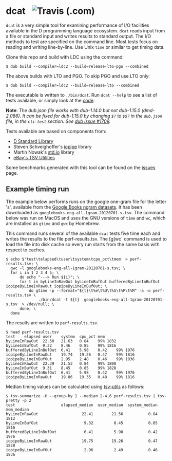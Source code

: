 # dcat &nbsp; ![Travis (.com)](https://img.shields.io/travis/com/jondegenhardt/dcat-perf)

`dcat` is a very simple tool for examining performance of I/O facilities available in the D programming language ecosystem. `dcat` reads input from a file or standard input and writes results to standard output. The I/O methods to test are specified on the command line. Most tests focus on reading and writing line-by-line. Use Unix `time` or similar to get timing data.

Clone this repo and build with LDC using the command:
```
$ dub build --compiler=ldc2 --build=release-lto-pgo --combined
```

The above builds with LTO and PGO. To skip PGO and use LTO only:
```
$ dub build --compiler=ldc2 --build=release-lto --combined
```

The executable is written to `./bin/dcat`. Run `dcat --help` to see a list of tests available, or simply look at the [code](source/app.d#L11).

**Note**: _The dub.json file works with dub-1.14.0 but not dub-1.15.0 (dmd-2.086). It can be fixed for dub-1.15.0 by changing `$?` to `$$?` in the `dub.json` file, in the `cli-test` section. See [dub issue #1709](https://github.com/dlang/dub/issues/1709)._

Tests available are based on components from:
* [D Standard Library](https://dlang.org/phobos/index.html)
* Steven Schveighoffer's [iopipe](https://github.com/schveiguy/iopipe) library
* Martin Nowak's [std.io](https://github.com/MartinNowak/io) library
* [eBay's TSV Utilities](https://github.com/eBay/tsv-utils)

Some benchmarks generated with this tool can be found on the [issues](https://github.com/jondegenhardt/dcat-perf/issues) page.

## Example timing run

The example below performs runs on the google one-gram file for the letter 's', available from the [Google Books ngram datasets](http://storage.googleapis.com/books/ngrams/books/datasetsv2.html). It has been downloaded as `googlebooks-eng-all-1gram-20120701-s.tsv`. The command below was run on MacOS and uses the GNU versions of `time` and `wc`, which are installed as `gtime` and `gwc` by Homebrew.

This command runs several of the available `dcat` tests five time each and writes the results to the file perf-results.tsv. The [g]wc` command is used to load the file into disk cache so every run starts from the same basis with respect to caches.

```
$ echo $'test\telapsed\tuser\tsystem\tcpu_pct\tmem' > perf-results.tsv; \
  gwc -l googlebooks-eng-all-1gram-20120701-s.tsv; \
  for i in 1 2 3 4 5; \
      do echo "---> Run ${i}"; \
      for t in byLineInRawOut byLineInBufOut bufferedByLineInBufOut iopipeByLineInRawOut iopipeByLineInBufOut; \
          do gtime -p --format="${t}\t%e\t%U\t%S\t%P\t%M" -a -o perf-results.tsv \
              ./bin/dcat -t ${t}  googlebooks-eng-all-1gram-20120701-s.tsv  > /dev/null; \
      done; \
  done
```

The results are written to `perf-results.tsv`.

```
$ head perf-results.tsv
test	elapsed	user	system	cpu_pct	mem
byLineInRawOut	22.50	21.63	0.84	99%	1832
byLineInBufOut	9.32	8.46	0.85	99%	1816
bufferedByLineInBufOut	6.41	5.98	0.42	99%	1976
iopipeByLineInRawOut	19.74	19.26	0.47	99%	1816
iopipeByLineInBufOut	2.95	2.48	0.46	99%	1836
byLineInRawOut	22.39	21.53	0.84	99%	1800
byLineInBufOut	9.31	8.45	0.85	99%	1828
bufferedByLineInBufOut	6.41	5.98	0.42	99%	1976
iopipeByLineInRawOut	19.86	19.35	0.48	99%	1816
```

Median timing values can be calculated using [tsv-utils](https://github.com/eBay/tsv-utils) as follows:

```
$ tsv-summarize -H --group-by 1 --median 2-4,6 perf-results.tsv | tsv-pretty -p 2
test                    elapsed_median  user_median  system_median  mem_median
byLineInRawOut                   22.41        21.56           0.84        1812
byLineInBufOut                    9.32         8.45           0.85        1816
bufferedByLineInBufOut            6.41         5.98           0.42        1976
iopipeByLineInRawOut             19.75        19.26           0.47        1828
iopipeByLineInBufOut              2.96         2.49           0.46        1836
```
